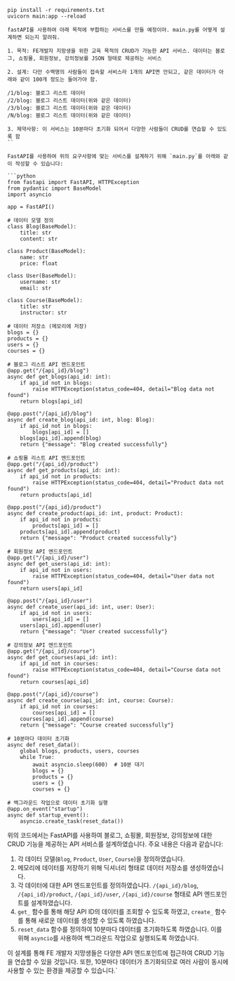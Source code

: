 ```
pip install -r requirements.txt
uvicorn main:app --reload

fastAPI를 사용하여 아래 목적에 부합하는 서비스를 만들 예정이야. main.py를 어떻게 설계하면 되는지 알려줘.

1. 목적: FE개발자 지망생을 위한 교육 목적의 CRUD가 가능한 API 서비스. 데이터는 블로그, 쇼핑몰, 회원정보, 강의정보를 JSON 형태로 제공하는 서비스

2. 설계: 다만 수백명의 사람들이 접속할 서비스라 1개의 API면 안되고, 같은 데이터가 아래와 같이 100개 정도는 들어가야 함.

/1/blog: 블로그 리스트 데이터
/2/blog: 블로그 리스트 데이터(위와 같은 데이터)
/3/blog: 블로그 리스트 데이터(위와 같은 데이터)
/N/blog: 블로그 리스트 데이터(위와 같은 데이터)

3. 제약사항: 이 서비스는 10분마다 초기화 되어서 다양한 사람들이 CRUD를 연습할 수 있도록 함
``

FastAPI를 사용하여 위의 요구사항에 맞는 서비스를 설계하기 위해 `main.py`를 아래와 같이 작성할 수 있습니다:

```python
from fastapi import FastAPI, HTTPException
from pydantic import BaseModel
import asyncio

app = FastAPI()

# 데이터 모델 정의
class Blog(BaseModel):
    title: str
    content: str

class Product(BaseModel):
    name: str
    price: float

class User(BaseModel):
    username: str
    email: str

class Course(BaseModel):
    title: str
    instructor: str

# 데이터 저장소 (메모리에 저장)
blogs = {}
products = {}
users = {}
courses = {}

# 블로그 리스트 API 엔드포인트
@app.get("/{api_id}/blog")
async def get_blogs(api_id: int):
    if api_id not in blogs:
        raise HTTPException(status_code=404, detail="Blog data not found")
    return blogs[api_id]

@app.post("/{api_id}/blog")
async def create_blog(api_id: int, blog: Blog):
    if api_id not in blogs:
        blogs[api_id] = []
    blogs[api_id].append(blog)
    return {"message": "Blog created successfully"}

# 쇼핑몰 리스트 API 엔드포인트
@app.get("/{api_id}/product")
async def get_products(api_id: int):
    if api_id not in products:
        raise HTTPException(status_code=404, detail="Product data not found")
    return products[api_id]

@app.post("/{api_id}/product")
async def create_product(api_id: int, product: Product):
    if api_id not in products:
        products[api_id] = []
    products[api_id].append(product)
    return {"message": "Product created successfully"}

# 회원정보 API 엔드포인트
@app.get("/{api_id}/user")
async def get_users(api_id: int):
    if api_id not in users:
        raise HTTPException(status_code=404, detail="User data not found")
    return users[api_id]

@app.post("/{api_id}/user")
async def create_user(api_id: int, user: User):
    if api_id not in users:
        users[api_id] = []
    users[api_id].append(user)
    return {"message": "User created successfully"}

# 강의정보 API 엔드포인트
@app.get("/{api_id}/course")
async def get_courses(api_id: int):
    if api_id not in courses:
        raise HTTPException(status_code=404, detail="Course data not found")
    return courses[api_id]

@app.post("/{api_id}/course")
async def create_course(api_id: int, course: Course):
    if api_id not in courses:
        courses[api_id] = []
    courses[api_id].append(course)
    return {"message": "Course created successfully"}

# 10분마다 데이터 초기화
async def reset_data():
    global blogs, products, users, courses
    while True:
        await asyncio.sleep(600)  # 10분 대기
        blogs = {}
        products = {}
        users = {}
        courses = {}

# 백그라운드 작업으로 데이터 초기화 실행
@app.on_event("startup")
async def startup_event():
    asyncio.create_task(reset_data())
```

위의 코드에서는 FastAPI를 사용하여 블로그, 쇼핑몰, 회원정보, 강의정보에 대한 CRUD 기능을 제공하는 API 서비스를 설계하였습니다. 주요 내용은 다음과 같습니다:

1. 각 데이터 모델(`Blog`, `Product`, `User`, `Course`)을 정의하였습니다.
2. 메모리에 데이터를 저장하기 위해 딕셔너리 형태로 데이터 저장소를 생성하였습니다.
3. 각 데이터에 대한 API 엔드포인트를 정의하였습니다. `/{api_id}/blog`, `/{api_id}/product`, `/{api_id}/user`, `/{api_id}/course` 형태로 API 엔드포인트를 설계하였습니다.
4. `get_` 함수를 통해 해당 API ID의 데이터를 조회할 수 있도록 하였고, `create_` 함수를 통해 새로운 데이터를 생성할 수 있도록 하였습니다.
5. `reset_data` 함수를 정의하여 10분마다 데이터를 초기화하도록 하였습니다. 이를 위해 `asyncio`를 사용하여 백그라운드 작업으로 실행되도록 하였습니다.

이 설계를 통해 FE 개발자 지망생들은 다양한 API 엔드포인트에 접근하여 CRUD 기능을 연습할 수 있을 것입니다. 또한, 10분마다 데이터가 초기화되므로 여러 사람이 동시에 사용할 수 있는 환경을 제공할 수 있습니다.`
